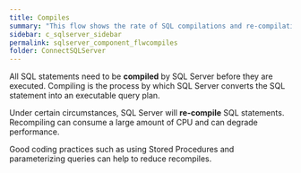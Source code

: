 ```yaml
---
title: ﻿Compiles
summary: "This flow shows the rate of SQL compilations and re-compilations."
sidebar: c_sqlserver_sidebar
permalink: sqlserver_component_flwcompiles
folder: ConnectSQLServer
---
```



All SQL statements need to be **compiled** by SQL Server
 before they are executed. Compiling is the process by which SQL Server
 converts the SQL statement into an executable query plan.

 Under certain circumstances, SQL Server will **re-compile**
 SQL statements. Recompiling can consume a large amount of CPU and can degrade performance.

 Good coding practices such as using Stored Procedures and parameterizing queries can help to reduce recompiles.
